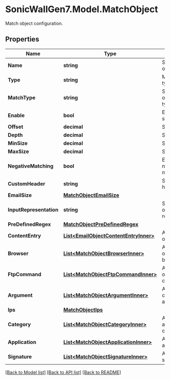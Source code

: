 # SonicWallGen7.Model.MatchObject
Match object configuration.

## Properties

Name | Type | Description | Notes
------------ | ------------- | ------------- | -------------
**Name** | **string** | Set match object name. | 
**Type** | **string** | Match object type. | [optional] 
**MatchType** | **string** | Set match object match type. | [optional] 
**Enable** | **bool** | Enable custom settings. | [optional] 
**Offset** | **decimal** | Set offset. | [optional] 
**Depth** | **decimal** | Set depth. | [optional] 
**MinSize** | **decimal** | Set min size. | [optional] 
**MaxSize** | **decimal** | Set max size. | [optional] 
**NegativeMatching** | **bool** | Enable negative matching. | [optional] 
**CustomHeader** | **string** | Set custom header name. | [optional] 
**EmailSize** | [**MatchObjectEmailSize**](MatchObjectEmailSize.md) |  | [optional] 
**InputRepresentation** | **string** | Set match object input representation. | [optional] 
**PreDefinedRegex** | [**MatchObjectPreDefinedRegex**](MatchObjectPreDefinedRegex.md) |  | [optional] 
**ContentEntry** | [**List&lt;EmailObjectContentEntryInner&gt;**](EmailObjectContentEntryInner.md) | Add match object content. | [optional] 
**Browser** | [**List&lt;MatchObjectBrowserInner&gt;**](MatchObjectBrowserInner.md) | Add match object FTP browser. | [optional] 
**FtpCommand** | [**List&lt;MatchObjectFtpCommandInner&gt;**](MatchObjectFtpCommandInner.md) | Add match object FTP command. | [optional] 
**Argument** | [**List&lt;MatchObjectArgumentInner&gt;**](MatchObjectArgumentInner.md) | Add FTP command argument. | [optional] 
**Ips** | [**MatchObjectIps**](MatchObjectIps.md) |  | [optional] 
**Category** | [**List&lt;MatchObjectCategoryInner&gt;**](MatchObjectCategoryInner.md) | Add an application category. | [optional] 
**Application** | [**List&lt;MatchObjectApplicationInner&gt;**](MatchObjectApplicationInner.md) | Add an application. | [optional] 
**Signature** | [**List&lt;MatchObjectSignatureInner&gt;**](MatchObjectSignatureInner.md) | Add a signature. | [optional] 

[[Back to Model list]](../README.md#documentation-for-models) [[Back to API list]](../README.md#documentation-for-api-endpoints) [[Back to README]](../README.md)

